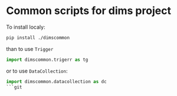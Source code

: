 # Common scripts for dims project

To install localy:

```bash
pip install ./dimscommon
```

than to use `Trigger`

```python
import dimscommon.trigerr as tg
```

or to use `DataCollection`:

```python
import dimscommon.datacollection as dc
```git 
